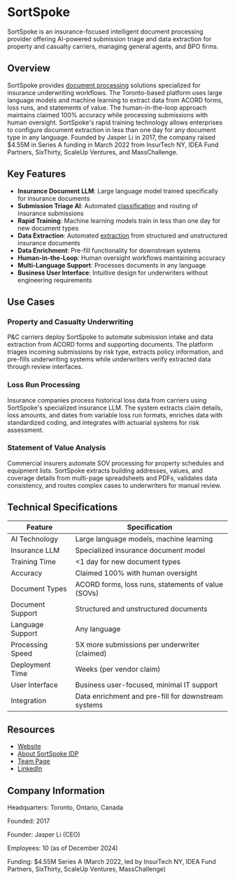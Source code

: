 # SortSpoke

SortSpoke is an insurance-focused intelligent document processing provider offering AI-powered submission triage and data extraction for property and casualty carriers, managing general agents, and BPO firms.

## Overview

SortSpoke provides [document processing](../../capabilities/document-understanding/index.md) solutions specialized for insurance underwriting workflows. The Toronto-based platform uses large language models and machine learning to extract data from ACORD forms, loss runs, and statements of value. The human-in-the-loop approach maintains claimed 100% accuracy while processing submissions with human oversight. SortSpoke's rapid training technology allows enterprises to configure document extraction in less than one day for any document type in any language. Founded by Jasper Li in 2017, the company raised $4.55M in Series A funding in March 2022 from InsurTech NY, IDEA Fund Partners, SixThirty, ScaleUp Ventures, and MassChallenge.

## Key Features

- **Insurance Document LLM**: Large language model trained specifically for insurance documents
- **Submission Triage AI**: Automated [classification](../../capabilities/classification/index.md) and routing of insurance submissions
- **Rapid Training**: Machine learning models train in less than one day for new document types
- **Data Extraction**: Automated [extraction](../../capabilities/extraction/index.md) from structured and unstructured insurance documents
- **Data Enrichment**: Pre-fill functionality for downstream systems
- **Human-in-the-Loop**: Human oversight workflows maintaining accuracy
- **Multi-Language Support**: Processes documents in any language
- **Business User Interface**: Intuitive design for underwriters without engineering requirements

## Use Cases

### Property and Casualty Underwriting

P&C carriers deploy SortSpoke to automate submission intake and data extraction from ACORD forms and supporting documents. The platform triages incoming submissions by risk type, extracts policy information, and pre-fills underwriting systems while underwriters verify extracted data through review interfaces.

### Loss Run Processing

Insurance companies process historical loss data from carriers using SortSpoke's specialized insurance LLM. The system extracts claim details, loss amounts, and dates from variable loss run formats, enriches data with standardized coding, and integrates with actuarial systems for risk assessment.

### Statement of Value Analysis

Commercial insurers automate SOV processing for property schedules and equipment lists. SortSpoke extracts building addresses, values, and coverage details from multi-page spreadsheets and PDFs, validates data consistency, and routes complex cases to underwriters for manual review.

## Technical Specifications

| Feature | Specification |
|---------|---------------|
| AI Technology | Large language models, machine learning |
| Insurance LLM | Specialized insurance document model |
| Training Time | <1 day for new document types |
| Accuracy | Claimed 100% with human oversight |
| Document Types | ACORD forms, loss runs, statements of value (SOVs) |
| Document Support | Structured and unstructured documents |
| Language Support | Any language |
| Processing Speed | 5X more submissions per underwriter (claimed) |
| Deployment Time | Weeks (per vendor claim) |
| User Interface | Business user-focused, minimal IT support |
| Integration | Data enrichment and pre-fill for downstream systems |

## Resources

- [Website](https://www.sortspoke.com)
- [About SortSpoke IDP](https://sortspoke.com/about/what-is-sortspoke-intelligent-document-processing)
- [Team Page](https://sortspoke.com/about/team)
- [LinkedIn](https://ca.linkedin.com/company/sortspoke)

## Company Information

Headquarters: Toronto, Ontario, Canada

Founded: 2017

Founder: Jasper Li (CEO)

Employees: 10 (as of December 2024)

Funding: $4.55M Series A (March 2022, led by InsurTech NY, IDEA Fund Partners, SixThirty, ScaleUp Ventures, MassChallenge)
